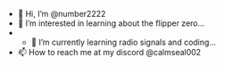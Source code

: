 - 👋 Hi, I’m @number2222
- 👀 I’m interested in learning about the flipper zero...
- - 🌱 I’m currently learning radio signals and coding...
- 📫 How to reach me at my discord @calmseal002

<!---
number2222/number2222 is a ✨ special ✨ repository because its `README.md` (this file) appears on your GitHub profile.
You can click the Preview link to take a look at your changes.
--->
